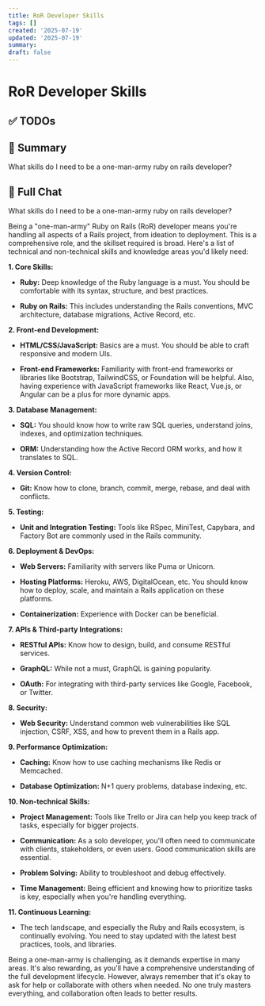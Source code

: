 ```yaml
---
title: RoR Developer Skills
tags: []
created: '2025-07-19'
updated: '2025-07-19'
summary:
draft: false
---
```


# RoR Developer Skills

## ✅ TODOs


## 📌 Summary
What skills do I need to be a one-man-army ruby on rails developer?

## 🧠 Full Chat


What skills do I need to be a one-man-army ruby on rails developer?

Being a "one-man-army" Ruby on Rails (RoR) developer means you're handling all aspects of a Rails project, from ideation to deployment. This is a comprehensive role, and the skillset required is broad. Here's a list of technical and non-technical skills and knowledge areas you'd likely need:

**1. Core Skills:**

- **Ruby:** Deep knowledge of the Ruby language is a must. You should be comfortable with its syntax, structure, and best practices.
  
- **Ruby on Rails:** This includes understanding the Rails conventions, MVC architecture, database migrations, Active Record, etc.

**2. Front-end Development:**

- **HTML/CSS/JavaScript:** Basics are a must. You should be able to craft responsive and modern UIs.
  
- **Front-end Frameworks:** Familiarity with front-end frameworks or libraries like Bootstrap, TailwindCSS, or Foundation will be helpful. Also, having experience with JavaScript frameworks like React, Vue.js, or Angular can be a plus for more dynamic apps.

**3. Database Management:**

- **SQL:** You should know how to write raw SQL queries, understand joins, indexes, and optimization techniques.
  
- **ORM:** Understanding how the Active Record ORM works, and how it translates to SQL.

**4. Version Control:**

- **Git:** Know how to clone, branch, commit, merge, rebase, and deal with conflicts.

**5. Testing:**

- **Unit and Integration Testing:** Tools like RSpec, MiniTest, Capybara, and Factory Bot are commonly used in the Rails community.

**6. Deployment & DevOps:**

- **Web Servers:** Familiarity with servers like Puma or Unicorn.
  
- **Hosting Platforms:** Heroku, AWS, DigitalOcean, etc. You should know how to deploy, scale, and maintain a Rails application on these platforms.
  
- **Containerization:** Experience with Docker can be beneficial.

**7. APIs & Third-party Integrations:**

- **RESTful APIs:** Know how to design, build, and consume RESTful services.
  
- **GraphQL:** While not a must, GraphQL is gaining popularity.
  
- **OAuth:** For integrating with third-party services like Google, Facebook, or Twitter.

**8. Security:**

- **Web Security:** Understand common web vulnerabilities like SQL injection, CSRF, XSS, and how to prevent them in a Rails app.

**9. Performance Optimization:**

- **Caching:** Know how to use caching mechanisms like Redis or Memcached.
  
- **Database Optimization:** N+1 query problems, database indexing, etc.

**10. Non-technical Skills:**

- **Project Management:** Tools like Trello or Jira can help you keep track of tasks, especially for bigger projects.
  
- **Communication:** As a solo developer, you'll often need to communicate with clients, stakeholders, or even users. Good communication skills are essential.
  
- **Problem Solving:** Ability to troubleshoot and debug effectively.
  
- **Time Management:** Being efficient and knowing how to prioritize tasks is key, especially when you're handling everything.

**11. Continuous Learning:**

- The tech landscape, and especially the Ruby and Rails ecosystem, is continually evolving. You need to stay updated with the latest best practices, tools, and libraries.

Being a one-man-army is challenging, as it demands expertise in many areas. It's also rewarding, as you'll have a comprehensive understanding of the full development lifecycle. However, always remember that it's okay to ask for help or collaborate with others when needed. No one truly masters everything, and collaboration often leads to better results.